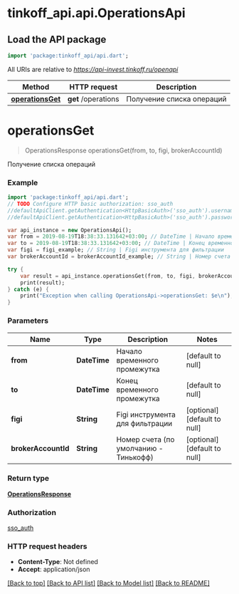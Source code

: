 # tinkoff_api.api.OperationsApi

## Load the API package
```dart
import 'package:tinkoff_api/api.dart';
```

All URIs are relative to *https://api-invest.tinkoff.ru/openapi*

Method | HTTP request | Description
------------- | ------------- | -------------
[**operationsGet**](OperationsApi.md#operationsGet) | **get** /operations | Получение списка операций


# **operationsGet**
> OperationsResponse operationsGet(from, to, figi, brokerAccountId)

Получение списка операций

### Example 
```dart
import 'package:tinkoff_api/api.dart';
// TODO Configure HTTP basic authorization: sso_auth
//defaultApiClient.getAuthentication<HttpBasicAuth>('sso_auth').username = 'YOUR_USERNAME'
//defaultApiClient.getAuthentication<HttpBasicAuth>('sso_auth').password = 'YOUR_PASSWORD';

var api_instance = new OperationsApi();
var from = 2019-08-19T18:38:33.131642+03:00; // DateTime | Начало временного промежутка
var to = 2019-08-19T18:38:33.131642+03:00; // DateTime | Конец временного промежутка
var figi = figi_example; // String | Figi инструмента для фильтрации
var brokerAccountId = brokerAccountId_example; // String | Номер счета (по умолчанию - Тинькофф)

try { 
    var result = api_instance.operationsGet(from, to, figi, brokerAccountId);
    print(result);
} catch (e) {
    print("Exception when calling OperationsApi->operationsGet: $e\n");
}
```

### Parameters

Name | Type | Description  | Notes
------------- | ------------- | ------------- | -------------
 **from** | **DateTime**| Начало временного промежутка | [default to null]
 **to** | **DateTime**| Конец временного промежутка | [default to null]
 **figi** | **String**| Figi инструмента для фильтрации | [optional] [default to null]
 **brokerAccountId** | **String**| Номер счета (по умолчанию - Тинькофф) | [optional] [default to null]

### Return type

[**OperationsResponse**](OperationsResponse.md)

### Authorization

[sso_auth](../README.md#sso_auth)

### HTTP request headers

 - **Content-Type**: Not defined
 - **Accept**: application/json

[[Back to top]](#) [[Back to API list]](../README.md#documentation-for-api-endpoints) [[Back to Model list]](../README.md#documentation-for-models) [[Back to README]](../README.md)


